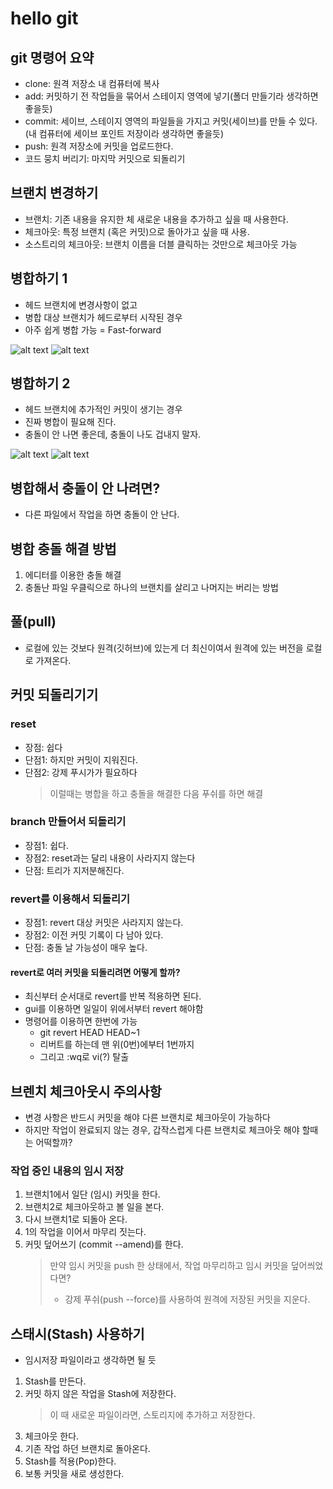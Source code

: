# hello git
## git 명령어 요약
- clone: 원격 저장소 내 컴퓨터에 복사
- add: 커밋하기 전 작업들을 묶어서 스테이지 영역에 넣기(폴더 만들기라 생각하면 좋을듯)
- commit: 세이브, 스테이지 영역의 파일들을 가지고 커밋(세이브)를 만들 수 있다.(내 컴퓨터에 세이브 포인트 저장이라 생각하면 좋을듯)
- push: 원격 저장소에 커밋을 업로드한다.
- 코드 뭉치 버리기: 마지막 커밋으로 되돌리기

## 브랜치 변경하기
- 브랜치: 기존 내용을 유지한 체 새로운 내용을 추가하고 싶을 때 사용한다.
- 체크아웃: 특정 브랜치 (혹은 커밋)으로 돌아가고 싶을 때 사용.
- 소스트리의 체크아웃: 브랜치 이름을 더블 클릭하는 것만으로 체크아웃 가능

## 병합하기 1
- 헤드 브랜치에 변경사항이 없고
- 병합 대상 브랜치가 헤드로부터 시작된 경우
- 아주 쉽게 병합 가능 = Fast-forward

![alt text](image.png)
![alt text](image-1.png)

## 병합하기 2
- 헤드 브랜치에 추가적인 커밋이 생기는 경우
- 진짜 병합이 필요해 진다.
- 충돌이 안 나면 좋은데, 충돌이 나도 겁내지 말자.

![alt text](image-2.png)
![alt text](image-3.png)

## 병합해서 충돌이 안 나려면?
- 다른 파일에서 작업을 하면 충돌이 안 난다.

## 병합 충돌 해결 방법
1. 에디터를 이용한 충돌 해결
2. 충돌난 파일 우클릭으로 하나의 브랜치를 살리고 나머지는 버리는 방법

## 풀(pull)
- 로컬에 있는 것보다 원격(깃허브)에 있는게 더 최신이여서 원격에 있는 버전을 로컬로 가져온다.

## 커밋 되돌리기기
###  reset
- 장점: 쉽다
- 단점1: 하지만 커밋이 지워진다.
- 단점2: 강제 푸시가가 필요하다
  > 이럴때는 병합을 하고 충돌을 해결한 다음 푸쉬를 하면 해결

### branch 만들어서 되돌리기
- 장점1: 쉽다.
- 장점2: reset과는 달리 내용이 사라지지 않는다
- 단점: 트리가 지저분해진다.

### revert를 이용해서 되돌리기
- 장점1: revert 대상 커밋은 사라지지 않는다.
- 장점2: 이전 커밋 기록이 다 남아 있다.
- 단점: 충돌 날 가능성이 매우 높다.
#### revert로 여러 커밋을 되돌리려면 어떻게 할까?
- 최신부터 순서대로 revert를 반복 적용하면 된다.
- gui를 이용하면 일일이 위에서부터 revert 해야함
- 명령어를 이용하면 한번에 가능
  - git revert HEAD HEAD~1
  - 리버트를 하는데 맨 위(0번)에부터 1번까지
  - 그리고 :wq로 vi(?) 탈출

## 브렌치 체크아웃시 주의사항
- 변경 사항은 반드시 커밋을 해야 다른 브랜치로 체크아웃이 가능하다
- 하지만 작업이 완료되지 않는 경우, 갑작스럽게 다른 브랜치로 체크아웃 해야 할때는 어떡할까?
### 작업 중인 내용의 임시 저장
1. 브랜치1에서 일단 (임시) 커밋을 한다.
2. 브랜치2로 체크아웃하고 볼 일을 본다.
3. 다시 브랜치1로 되돌아 온다.
4. 1의 작업을 이어서 마무리 짓는다.
5. 커밋 덮어쓰기 (commit --amend)를 한다.
    >만약 임시 커밋을 push 한 상태에서, 작업 마무리하고 임시 커밋을 덮어씌었다면?
    >* 강제 푸쉬(push --force)를 사용하여 원격에 저장된 커밋을 지운다.
## 스태시(Stash) 사용하기
- 임시저장 파일이라고 생각하면 될 듯
1. Stash를 만든다.
2. 커밋 하지 않은 작업을 Stash에 저장한다.
    >이 때 새로운 파일이라면, 스토리지에 추가하고 저장한다.
3. 체크아웃 한다.
4. 기존 작업 하던 브랜치로 돌아온다.
5. Stash를 적용(Pop)한다.
6. 보통 커밋을 새로 생성한다.

